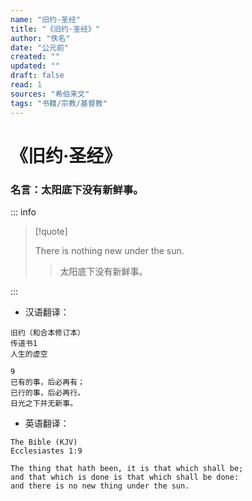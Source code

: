 ```yaml
---
name: "旧约·圣经"
title: "《旧约·圣经》"
author: "佚名"
date: "公元前"
created: ""
updated: ""
draft: false
read: 1
sources: "希伯来文"
tags: "书籍/宗教/基督教"
---
```


# 《旧约·圣经》

### 名言：太阳底下没有新鲜事。

::: info

> [!quote]
>
> There is nothing new under the sun.
> > 太阳底下没有新鲜事。

:::

* 汉语翻译：
```
旧约（和合本修订本）
传道书1
人生的虚空

9
已有的事，后必再有；
已行的事，后必再行。
日光之下并无新事。
```

* 英语翻译：
```
The Bible (KJV)
Ecclesiastes 1:9

The thing that hath been, it is that which shall be;
and that which is done is that which shall be done:
and there is no new thing under the sun.
```
